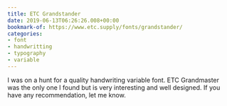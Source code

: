 ```yaml
---
title: ETC Grandstander
date: 2019-06-13T06:26:26.008+00:00
bookmark-of: https://www.etc.supply/fonts/grandstander/
categories:
- font
- handwritting
- typography
- variable
---
```

I was on a hunt for a quality handwriting variable font. ETC Grandmaster was the only one I found but is very interesting and well designed.
If you have any recommendation, let me know.
